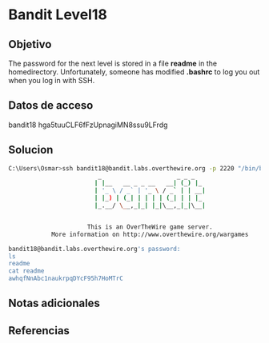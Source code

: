 # Bandit Level18

## Objetivo
The password for the next level is stored in a file **readme** in the homedirectory. Unfortunately, someone has modified **.bashrc** to log you out when you log in with SSH.

## Datos de acceso
bandit18
hga5tuuCLF6fFzUpnagiMN8ssu9LFrdg

## Solucion
```bash
C:\Users\Osmar>ssh bandit18@bandit.labs.overthewire.org -p 2220 "/bin/bash"
                         _                     _ _ _
                        | |__   __ _ _ __   __| (_) |_
                        | '_ \ / _` | '_ \ / _` | | __|
                        | |_) | (_| | | | | (_| | | |_
                        |_.__/ \__,_|_| |_|\__,_|_|\__|


                      This is an OverTheWire game server.
            More information on http://www.overthewire.org/wargames

bandit18@bandit.labs.overthewire.org's password:
ls
readme
cat readme
awhqfNnAbc1naukrpqDYcF95h7HoMTrC

```
## Notas adicionales

## Referencias